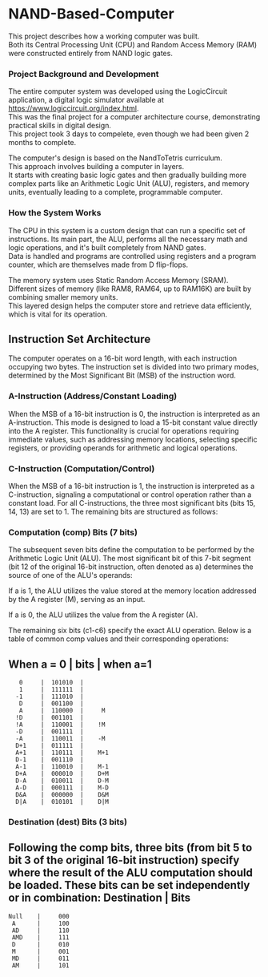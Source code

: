 # NAND-Based-Computer

This project describes how a working computer was built.  
Both its Central Processing Unit (CPU) and Random Access Memory (RAM) were constructed entirely from NAND logic gates. 

### Project Background and Development  
The entire computer system was developed using the LogicCircuit application, a digital logic simulator available at https://www.logiccircuit.org/index.html.  
This was the final project for a computer architecture course, demonstrating practical skills in digital design.  
This project took 3 days to compelete, even though we had been given 2 months to complete.  

The computer's design is based on the NandToTetris curriculum.  
This approach involves building a computer in layers.  
It starts with creating basic logic gates and then gradually building more complex parts like an Arithmetic Logic Unit (ALU), registers, and memory units, eventually leading to a complete, programmable computer.  

### How the System Works  
The CPU in this system is a custom design that can run a specific set of instructions. Its main part, the ALU, performs all the necessary math and logic operations, and it's built completely from NAND gates.  
Data is handled and programs are controlled using registers and a program counter, which are themselves made from D flip-flops.  

The memory system uses Static Random Access Memory (SRAM).  
Different sizes of memory (like RAM8, RAM64, up to RAM16K) are built by combining smaller memory units.  
This layered design helps the computer store and retrieve data efficiently, which is vital for its operation.  

## Instruction Set Architecture
The computer operates on a 16-bit word length, with each instruction occupying two bytes. The instruction set is divided into two primary modes, determined by the Most Significant Bit (MSB) of the instruction word.

### A-Instruction (Address/Constant Loading)
When the MSB of a 16-bit instruction is 0, the instruction is interpreted as an A-instruction. This mode is designed to load a 15-bit constant value directly into the A register. This functionality is crucial for operations requiring immediate values, such as addressing memory locations, selecting specific registers, or providing operands for arithmetic and logical operations.

### C-Instruction (Computation/Control)
When the MSB of a 16-bit instruction is 1, the instruction is interpreted as a C-instruction, signaling a computational or control operation rather than a constant load. For all C-instructions, the three most significant bits (bits 15, 14, 13) are set to 1. The remaining bits are structured as follows:

### Computation (comp) Bits (7 bits)
The subsequent seven bits define the computation to be performed by the Arithmetic Logic Unit (ALU). The most significant bit of this 7-bit segment (bit 12 of the original 16-bit instruction, often denoted as a) determines the source of one of the ALU's operands:

If a is 1, the ALU utilizes the value stored at the memory location addressed by the A register (M), serving as an input.

If a is 0, the ALU utilizes the value from the A register (A).

The remaining six bits (c1-c6) specify the exact ALU operation. Below is a table of common comp values and their corresponding operations:

  When a = 0 |   bits   | when a=1 
  --------------------------------
       0     |  101010  | 
       1     |  111111  |
      -1     |  111010  |
       D     |  001100  |
       A     |  110000  |     M
      !D     |  001101  |
      !A     |  110001  |    !M 
      -D     |  001111  |
      -A     |  110011  |    -M 
      D+1    |  011111  |
      A+1    |  110111  |    M+1
      D-1    |  001110  |
      A-1    |  110010  |    M-1
      D+A    |  000010  |    D+M
      D-A    |  010011  |    D-M
      A-D    |  000111  |    M-D
      D&A    |  000000  |    D&M
      D|A    |  010101  |    D|M

### Destination (dest) Bits (3 bits)
Following the comp bits, three bits (from bit 5 to bit 3 of the original 16-bit instruction) specify where the result of the ALU computation should be loaded. These bits can be set independently or in combination:
Destination |    Bits
------------------------
    Null    |     000
     A      |     100
     AD     |     110
     AMD    |     111
     D      |     010
     M      |     001
     MD     |     011
     AM     |     101
